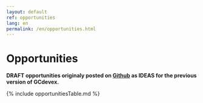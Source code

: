 ```yaml
---
layout: default
ref: opportunities
lang: en
permalink: /en/opportunities.html
---
```


# Opportunities

**DRAFT opportunities originaly posted on [Github](https://git.io/JUgfK) as IDEAS for the previous version of GCdevex.**

{% include opportunitiesTable.md %}
